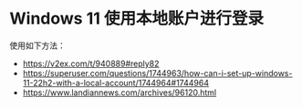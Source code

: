 # Windows 11 使用本地账户进行登录


使用如下方法：

- https://v2ex.com/t/940889#reply82
- https://superuser.com/questions/1744963/how-can-i-set-up-windows-11-22h2-with-a-local-account/1744964#1744964
- https://www.landiannews.com/archives/96120.html